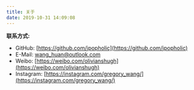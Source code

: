 ```yaml
---
title: 关于
date: 2019-10-31 14:09:08
---
```


**联系方式:**

*   GitHub:  [https://github.com/jpopholic](https://github.com/jpopholic)
*   E-Mail:  wang_huan@outlook.com
*   Weibo:  [https://weibo.com/olivianshugh](https://weibo.com/olivianshugh)
*   Instagram:  [https://instagram.com/gregory_wang/](https://instagram.com/gregory_wang/)

